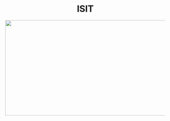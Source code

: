 
<div align="center">
  <h1>ISIT</h1>
  <img src="https://github.com/user-attachments/assets/27d28bf5-d1d1-46bf-8f91-8cbbe16a8e6f" width="600" height="300"/>
</div>

